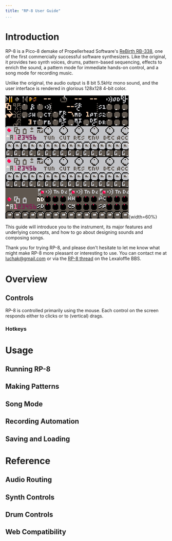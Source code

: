 ```yaml
---
title: "RP-8 User Guide"
...
```


# Introduction

RP-8 is a Pico-8 demake of Propellerhead Software's [ReBirth
RB-338](https://en.wikipedia.org/wiki/ReBirth_RB-33://en.wikipedia.org/wiki/ReBirth_RB-338), one of the first
commercially successful software synthesizers. Like the original, it provides two synth voices, drums, pattern-based
sequencing, effects to enrich the sound, a pattern mode for immediate hands-on control, and a song mode for recording
music.

Unlike the original, the audio output is 8 bit 5.5kHz mono sound, and the user interface is rendered in glorious
128x128 4-bit color.

![A screenshot of the RP-8 user interface.](img/rp8.png "RP-8 Screenshot"){width=60%}

This guide will introduce you to the instrument, its major features and underlying concepts, and how to go about
designing sounds and composing songs.

Thank you for trying RP-8, and please don't hesitate to let me know what might make RP-8 more pleasant or interesting to
use. You can contact me at [luchak@gmail.com](mailto:luchak@gmail.com) or via the [RP-8
thread](https://www.lexaloffle.com/bbs/?tid=47284) on the Lexaloffle BBS.

# Overview

## Controls

RP-8 is controlled primarily using the mouse. Each control on the screen responds either to clicks or to (vertical) drags.

### Hotkeys

# Usage

## Running RP-8

## Making Patterns

## Song Mode

## Recording Automation

## Saving and Loading

# Reference

## Audio Routing

## Synth Controls

## Drum Controls

## Web Compatibility
